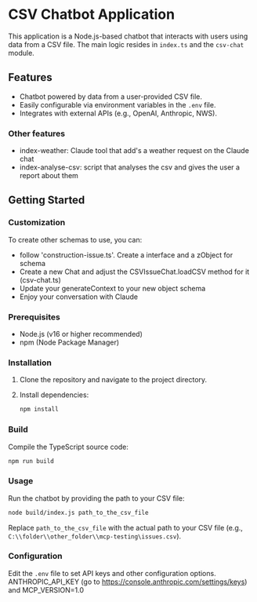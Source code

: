 # CSV Chatbot Application

This application is a Node.js-based chatbot that interacts with users using data from a CSV file. The main logic resides in `index.ts` and the `csv-chat` module.

## Features

- Chatbot powered by data from a user-provided CSV file.
- Easily configurable via environment variables in the `.env` file.
- Integrates with external APIs (e.g., OpenAI, Anthropic, NWS).

### Other features
- index-weather: Claude tool that add's a weather request on the Claude chat
- index-analyse-csv: script that analyses the csv and gives the user a report about them

## Getting Started

### Customization
To create other schemas to use, you can:
- follow 'construction-issue.ts'. Create a interface and a zObject for schema
- Create a new Chat and adjust the CSVIssueChat.loadCSV method for it (csv-chat.ts)
- Update your generateContext to your new object schema
- Enjoy your conversation with Claude

### Prerequisites

- Node.js (v16 or higher recommended)
- npm (Node Package Manager)

### Installation

1. Clone the repository and navigate to the project directory.
2. Install dependencies:

   ```bash
   npm install
   ```

### Build

Compile the TypeScript source code:

```bash
npm run build
```

### Usage

Run the chatbot by providing the path to your CSV file:

```bash
node build/index.js path_to_the_csv_file
```

Replace `path_to_the_csv_file` with the actual path to your CSV file (e.g., `C:\\folder\\other_folder\\mcp-testing\issues.csv`).

### Configuration

Edit the `.env` file to set API keys and other configuration options.
ANTHROPIC_API_KEY (go to https://console.anthropic.com/settings/keys) and MCP_VERSION=1.0
